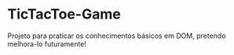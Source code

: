 # TicTacToe-Game
Projeto para praticar os conhecimentos básicos  em DOM, pretendo melhora-lo futuramente!
